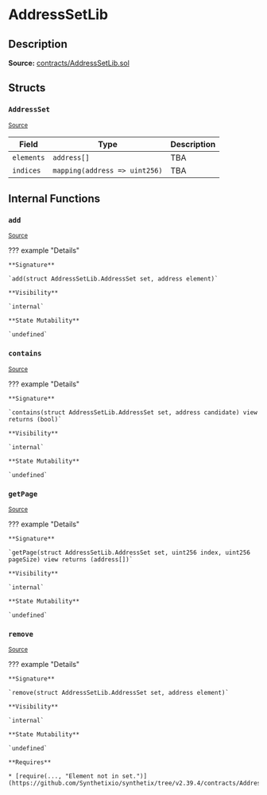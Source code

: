 # AddressSetLib

## Description

**Source:** [contracts/AddressSetLib.sol](https://github.com/Synthetixio/synthetix/tree/v2.39.4/contracts/AddressSetLib.sol)

## Structs

### `AddressSet`

<sub>[Source](https://github.com/Synthetixio/synthetix/tree/v2.39.4/contracts/AddressSetLib.sol#L6)</sub>

| Field      | Type                          | Description |
| ---------- | ----------------------------- | ----------- |
| `elements` | `address[]`                   | TBA         |
| `indices`  | `mapping(address => uint256)` | TBA         |

## Internal Functions

### `add`

<sub>[Source](https://github.com/Synthetixio/synthetix/tree/v2.39.4/contracts/AddressSetLib.sol#L43)</sub>

??? example "Details"

    **Signature**

    `add(struct AddressSetLib.AddressSet set, address element)`

    **Visibility**

    `internal`

    **State Mutability**

    `undefined`

### `contains`

<sub>[Source](https://github.com/Synthetixio/synthetix/tree/v2.39.4/contracts/AddressSetLib.sol#L11)</sub>

??? example "Details"

    **Signature**

    `contains(struct AddressSetLib.AddressSet set, address candidate) view returns (bool)`

    **Visibility**

    `internal`

    **State Mutability**

    `undefined`

### `getPage`

<sub>[Source](https://github.com/Synthetixio/synthetix/tree/v2.39.4/contracts/AddressSetLib.sol#L19)</sub>

??? example "Details"

    **Signature**

    `getPage(struct AddressSetLib.AddressSet set, uint256 index, uint256 pageSize) view returns (address[])`

    **Visibility**

    `internal`

    **State Mutability**

    `undefined`

### `remove`

<sub>[Source](https://github.com/Synthetixio/synthetix/tree/v2.39.4/contracts/AddressSetLib.sol#L51)</sub>

??? example "Details"

    **Signature**

    `remove(struct AddressSetLib.AddressSet set, address element)`

    **Visibility**

    `internal`

    **State Mutability**

    `undefined`

    **Requires**

    * [require(..., "Element not in set.")](https://github.com/Synthetixio/synthetix/tree/v2.39.4/contracts/AddressSetLib.sol#L52)
